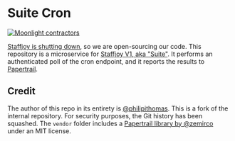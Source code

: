 # Suite Cron

[![Moonlight contractors](https://www.moonlightwork.com/shields/go.svg)](https://www.moonlightwork.com/?referredByUserID=1&referralProgram=maintainer&referrerName=Staffjoy)

[Staffjoy is shutting down](https://blog.staffjoy.com/staffjoy-is-shutting-down-39f7b5d66ef6#.ldsdqb1kp), so we are open-sourcing our code. This repository is a microservice for [Staffjoy V1, aka "Suite"](https://github.com/staffjoy/suite). It performs an authenticated poll of the cron endpoint, and it reports the results to [Papertrail](https://papertrailapp.com).

## Credit

The author of this repo in its entirety is [@philipithomas](https://github.com/philipithomas). This is a fork of the internal repository. For security purposes, the Git history has been squashed. The `vendor` folder includes a [Papertrail library by @zemirco](https://github.com/zemirco/papertrail) under an MIT license. 
